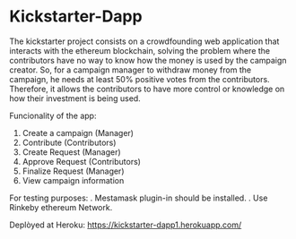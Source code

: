 # Kickstarter-Dapp

The kickstarter project consists on a crowdfounding web application that interacts with the ethereum blockchain, 
solving the problem where the contributors have no way to know how the money is used by the campaign creator. 
So, for a campaign manager to withdraw money from the campaign, he needs at least 50% positive votes from the contributors. 
Therefore, it allows the contributors to have more control or knowledge on how their investment is being used. 

Funcionality of the app: 
  1. Create a campaign (Manager) 
  2. Contribute (Contributors) 
  3. Create Request (Manager) 
  4. Approve Request (Contributors) 
  5. Finalize Request (Manager)
  6. View campaign information 
  
 For testing purposes:
  . Mestamask plugin-in should be installed.
  . Use Rinkeby ethereum Network.
  
  Deplòyed at Heroku:
  https://kickstarter-dapp1.herokuapp.com/
